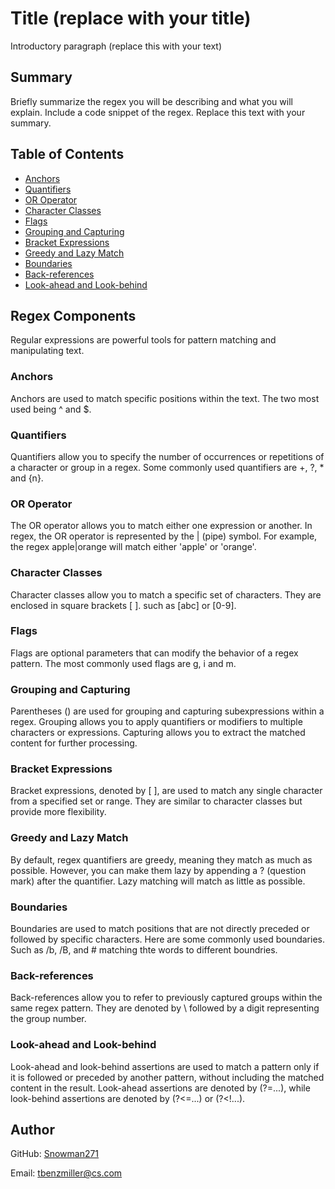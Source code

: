 # Title (replace with your title)

Introductory paragraph (replace this with your text)

## Summary

Briefly summarize the regex you will be describing and what you will explain. Include a code snippet of the regex. Replace this text with your summary.

## Table of Contents

- [Anchors](#anchors)
- [Quantifiers](#quantifiers)
- [OR Operator](#or-operator)
- [Character Classes](#character-classes)
- [Flags](#flags)
- [Grouping and Capturing](#grouping-and-capturing)
- [Bracket Expressions](#bracket-expressions)
- [Greedy and Lazy Match](#greedy-and-lazy-match)
- [Boundaries](#boundaries)
- [Back-references](#back-references)
- [Look-ahead and Look-behind](#look-ahead-and-look-behind)

## Regex Components
Regular expressions are powerful tools for pattern matching and manipulating text. 
### Anchors
Anchors are used to match specific positions within the text. The two most used being ^ and $.
### Quantifiers
Quantifiers allow you to specify the number of occurrences or repetitions of a character or group in a regex. Some commonly used quantifiers are +, ?, * and {n}.
### OR Operator
The OR operator allows you to match either one expression or another. In regex, the OR operator is represented by the | (pipe) symbol. For example, the regex apple|orange will match either 'apple' or 'orange'.
### Character Classes
Character classes allow you to match a specific set of characters. They are enclosed in square brackets [ ]. such as [abc] or [0-9].
### Flags
Flags are optional parameters that can modify the behavior of a regex pattern. The most commonly used flags are g, i and m.
### Grouping and Capturing
Parentheses () are used for grouping and capturing subexpressions within a regex. Grouping allows you to apply quantifiers or modifiers to multiple characters or expressions. Capturing allows you to extract the matched content for further processing.
### Bracket Expressions
Bracket expressions, denoted by [ ], are used to match any single character from a specified set or range. They are similar to character classes but provide more flexibility.
### Greedy and Lazy Match
By default, regex quantifiers are greedy, meaning they match as much as possible. However, you can make them lazy by appending a ? (question mark) after the quantifier. Lazy matching will match as little as possible.
### Boundaries
Boundaries are used to match positions that are not directly preceded or followed by specific characters. Here are some commonly used boundaries. Such as /b, /B, and # matching thte words to different boundries.
### Back-references
Back-references allow you to refer to previously captured groups within the same regex pattern. They are denoted by \ followed by a digit representing the group number.
### Look-ahead and Look-behind
Look-ahead and look-behind assertions are used to match a pattern only if it is followed or preceded by another pattern, without including the matched content in the result. Look-ahead assertions are denoted by (?=...), while look-behind assertions are denoted by (?<=...) or (?<!...).
## Author
GitHub: [Snowman271](https://github.com/Snowman271)

Email: [tbenzmiller@cs.com](mailto:tbenzmiller@cs.com) 